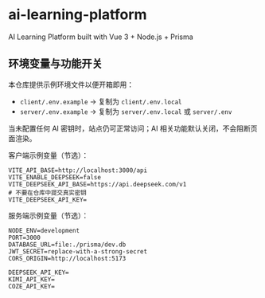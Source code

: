 # ai-learning-platform
AI Learning Platform built with Vue 3 + Node.js + Prisma

## 环境变量与功能开关

本仓库提供示例环境文件以便开箱即用：

- `client/.env.example` → 复制为 `client/.env.local`
- `server/.env.example` → 复制为 `server/.env.local` 或 `server/.env`

当未配置任何 AI 密钥时，站点仍可正常访问；AI 相关功能默认关闭，不会阻断页面渲染。

客户端示例变量（节选）：

```
VITE_API_BASE=http://localhost:3000/api
VITE_ENABLE_DEEPSEEK=false
VITE_DEEPSEEK_API_BASE=https://api.deepseek.com/v1
# 不要在仓库中提交真实密钥
VITE_DEEPSEEK_API_KEY=
```

服务端示例变量（节选）：

```
NODE_ENV=development
PORT=3000
DATABASE_URL=file:./prisma/dev.db
JWT_SECRET=replace-with-a-strong-secret
CORS_ORIGIN=http://localhost:5173

DEEPSEEK_API_KEY=
KIMI_API_KEY=
COZE_API_KEY=
```
